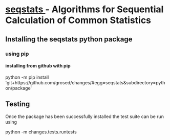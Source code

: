 # <u> seqstats </u> - Algorithms for Sequential Calculation of Common Statistics </u>

## Installing the seqstats python package

### using pip

#### installing from github with pip

python -m pip install 'git+https<area>://github.com/grosed/changes/#egg=seqstats&subdirectory=python/package'

## Testing

Once the package has been successfully installed the test suite can be run using

python -m changes.tests.runtests